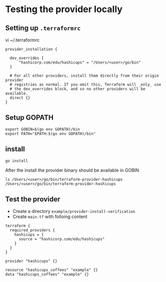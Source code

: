 # Testing the provider locally

## Setting up `.terraformrc` 

vi ~/.terraformrc

```
provider_installation {

  dev_overrides {
      "hashicorp.com/edu/hashicups" = "/Users/<user>/go/bin"
  }

  # For all other providers, install them directly from their origin provider
  # registries as normal. If you omit this, Terraform will _only_ use
  # the dev_overrides block, and so no other providers will be available.
  direct {}
}
```


## Setup GOPATH

```
export GOBIN=$(go env GOPATH)/bin
export PATH="$PATH:$(go env GOPATH)/bin"
```

## install

```
go install
```
After the install the provider binary should be available in GOBIN

```
ls /Users/<user>/go/bin/terraform-provider-hashicups                            
/Users/<user>/go/bin/terraform-provider-hashicups
```

## Test the provider

- Create a directory `example/provider-install-verification` 
- Create `main.tf` with folloing content

```
terraform {
  required_providers {
    hashicups = {
      source = "hashicorp.com/edu/hashicups"
    }
  }
}

provider "hashicups" {}

resource "hashicups_coffees" "example" {}
data "hashicups_coffees" "example" {}

```